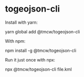 # togeojson-cli

Install with yarn:

   yarn global add @tmcw/togeojson-cli

With npm:

   npm install -g @tmcw/togeojson-cli

Run it just once with npx:

   npx @tmcw/togeojson-cli file.kml
